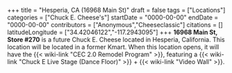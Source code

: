 +++
title = "Hesperia, CA (16968 Main St)"
draft = false
tags = ["Locations"]
categories = ["Chuck E. Cheese's"]
startDate = "0000-00-00"
endDate = "0000-00-00"
contributors = ["Anonymous","Cheeseclassic"]
citations = []
latitudeLongitude = ["34.42046122","-117.2943095"]
+++
**16968 Main St, Store #270** is a future Chuck E. Cheese located in Hesperia,
California. This location will be located in a former Kmart. When this location opens, it will have the {{< wiki-link "CEC 2.0 Remodel Program" >}}, featuring a {{< wiki-link "Chuck E Live Stage (Dance Floor)" >}} + {{< wiki-link "Video Wall" >}}.
